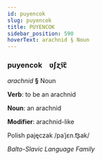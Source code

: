 ```yaml
---
id: puyencok
slug: puyencok
title: PUYENCOK
sidebar_position: 590
hoverText: arachnid § Noun
---
```


### puyencok&emsp;<span kind="abugida">ʋʃɀ̃ɿꞇ̑</span>

*arachnid* **§** Noun

**Verb**: to be an arachnid

**Noun**: an arachnid

**Modifier**: arachnid-like

Polish pajęczak /paˈjɛn.t͡ʂak/

*Balto-Slavic Language Family*